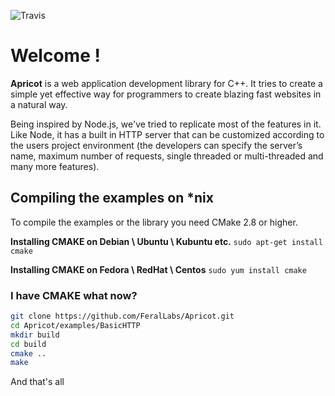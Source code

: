 ![Travis](https://travis-ci.org/FeralLabs/Apricot.svg?branch=master)

Welcome !
=======

__Apricot__ is a web application development library for C++. It tries to create a
simple yet effective way for programmers to create blazing fast websites in a natural way.

Being inspired by Node.js, we've tried to replicate most of the features in it. Like Node, it has a built in HTTP server that can be customized according to the users project environment (the developers can specify the server’s name, maximum number of requests, single threaded or multi-threaded and many more features).

## Compiling the examples on *nix

To compile the examples or the library you need CMake 2.8 or higher.

__Installing CMAKE on Debian \ Ubuntu \ Kubuntu etc.__
`sudo apt-get install cmake`

__Installing CMAKE on Fedora \ RedHat \ Centos__
`sudo yum install cmake`

### I have CMAKE what now?

```bash
git clone https://github.com/FeralLabs/Apricot.git
cd Apricot/examples/BasicHTTP
mkdir build
cd build
cmake ..
make
```

And that's all
